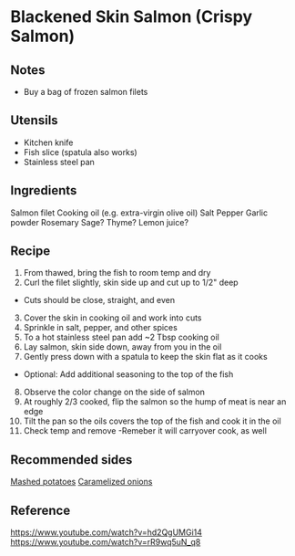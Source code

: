 # Blackened Skin Salmon (Crispy Salmon)
## Notes
- Buy a bag of frozen salmon filets
## Utensils 
- Kitchen knife
- Fish slice (spatula also works)
- Stainless steel pan
## Ingredients  
Salmon filet
Cooking oil (e.g. extra-virgin olive oil)
Salt
Pepper
Garlic powder
Rosemary
Sage?
Thyme?
Lemon juice?

## Recipe
1. From thawed, bring the fish to room temp and dry
2. Curl the filet slightly, skin side up and cut up to 1/2" deep
- Cuts should be close, straight, and even
3. Cover the skin in cooking oil and work into cuts
4. Sprinkle in salt, pepper, and other spices 
5. To a hot stainless steel pan add ~2 Tbsp cooking oil
6. Lay salmon, skin side down, away from you in the oil
7. Gently press down with a spatula to keep the skin flat as it cooks
- Optional: Add additional seasoning to the top of the fish
8. Observe the color change on the side of salmon 
9. At roughly 2/3 cooked, flip the salmon so the hump of meat is near an edge
10. Tilt the pan so the oils covers the top of the fish and cook it in the oil
11. Check temp and remove
-Remeber it will carryover cook, as well

## Recommended sides
[Mashed potatoes](recipes/mashed_potatoes.md)
[Caramelized onions](recipes/carmelized_onions.md)

## Reference
https://www.youtube.com/watch?v=hd2QgUMGi14
https://www.youtube.com/watch?v=rR9wq5uN_q8